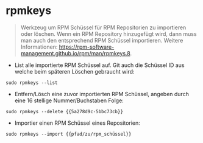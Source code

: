 # rpmkeys

> Werkzeug um RPM Schüssel für RPM Repositorien zu importieren oder löschen.
> Wenn ein RPM Repository hinzugefügt wird, dann muss man auch den entsprechend RPM Schüssel importieren.
> Weitere Informationen: <https://rpm-software-management.github.io/rpm/man/rpmkeys.8>.

- List alle importierte RPM Schüssel auf. Git auch die Schüssel ID aus welche beim späteren Löschen gebraucht wird:

`sudo rpmkeys --list`

- Entfern/Lösch eine zuvor importierten RPM Schüssel, angeben durch eine 16 stellige Nummer/Buchstaben Folge:

`sudo rpmkeys --delete {{5a278d9c-5bbc73cb}}`

- Importier einen RPM Schüssel eines Repositorien:

`sudo rpmkeys --import {{pfad/zu/rpm_schüssel}}`
